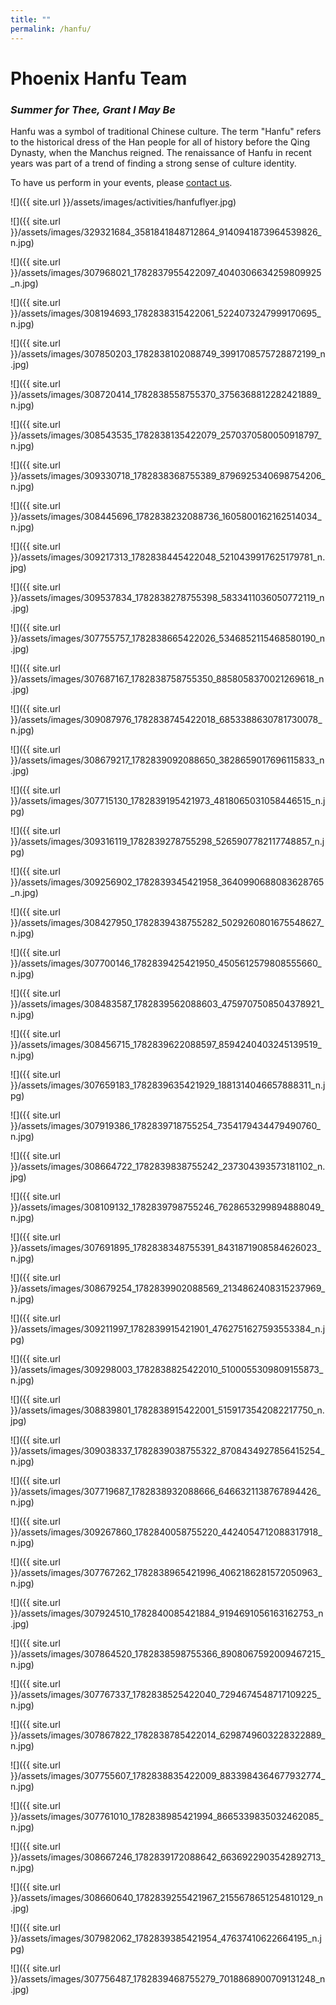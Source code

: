 ```yaml
---
title: ""
permalink: /hanfu/
---
```


# Phoenix Hanfu Team

### *Summer for Thee, Grant I May Be*

Hanfu was a symbol of traditional Chinese culture. The term "Hanfu" refers to the historical dress of the Han people for all of history before the Qing Dynasty, when the Manchus reigned. The renaissance of Hanfu in recent years was part of a trend of finding a strong sense of culture identity.

To have us perform in your events, please [contact us](http://pdxchinese.org/contact/).

![]({{ site.url }}/assets/images/activities/hanfuflyer.jpg)

![]({{ site.url }}/assets/images/329321684_3581841848712864_9140941873964539826_n.jpg)

![]({{ site.url }}/assets/images/307968021_1782837955422097_4040306634259809925_n.jpg)

![]({{ site.url }}/assets/images/308194693_1782838315422061_5224073247999170695_n.jpg)

![]({{ site.url }}/assets/images/307850203_1782838102088749_3991708575728872199_n.jpg)

![]({{ site.url }}/assets/images/308720414_1782838558755370_3756368812282421889_n.jpg)

![]({{ site.url }}/assets/images/308543535_1782838135422079_2570370580050918797_n.jpg)

![]({{ site.url }}/assets/images/309330718_1782838368755389_8796925340698754206_n.jpg)

![]({{ site.url }}/assets/images/308445696_1782838232088736_1605800162162514034_n.jpg)

![]({{ site.url }}/assets/images/309217313_1782838445422048_5210439917625179781_n.jpg)

![]({{ site.url }}/assets/images/309537834_1782838278755398_5833411036050772119_n.jpg)

![]({{ site.url }}/assets/images/307755757_1782838665422026_5346852115468580190_n.jpg)

![]({{ site.url }}/assets/images/307687167_1782838758755350_8858058370021269618_n.jpg)

![]({{ site.url }}/assets/images/309087976_1782838745422018_6853388630781730078_n.jpg)

![]({{ site.url }}/assets/images/308679217_1782839092088650_3828659017696115833_n.jpg)

![]({{ site.url }}/assets/images/307715130_1782839195421973_4818065031058446515_n.jpg)

![]({{ site.url }}/assets/images/309316119_1782839278755298_5265907782117748857_n.jpg)

![]({{ site.url }}/assets/images/309256902_1782839345421958_3640990688083628765_n.jpg)

![]({{ site.url }}/assets/images/308427950_1782839438755282_5029260801675548627_n.jpg)

![]({{ site.url }}/assets/images/307700146_1782839425421950_4505612579808555660_n.jpg)

![]({{ site.url }}/assets/images/308483587_1782839562088603_4759707508504378921_n.jpg)

![]({{ site.url }}/assets/images/308456715_1782839622088597_8594240403245139519_n.jpg)

![]({{ site.url }}/assets/images/307659183_1782839635421929_1881314046657888311_n.jpg)

![]({{ site.url }}/assets/images/307919386_1782839718755254_7354179434479490760_n.jpg)

![]({{ site.url }}/assets/images/308664722_1782839838755242_237304393573181102_n.jpg)

![]({{ site.url }}/assets/images/308109132_1782839798755246_7628653299894888049_n.jpg)

![]({{ site.url }}/assets/images/307691895_1782838348755391_8431871908584626023_n.jpg)

![]({{ site.url }}/assets/images/308679254_1782839902088569_2134862408315237969_n.jpg)

![]({{ site.url }}/assets/images/309211997_1782839915421901_4762751627593553384_n.jpg)

![]({{ site.url }}/assets/images/309298003_1782838825422010_5100055309809155873_n.jpg)

![]({{ site.url }}/assets/images/308839801_1782838915422001_5159173542082217750_n.jpg)

![]({{ site.url }}/assets/images/309038337_1782839038755322_8708434927856415254_n.jpg)

![]({{ site.url }}/assets/images/307719687_1782838932088666_6466321138767894426_n.jpg)

![]({{ site.url }}/assets/images/309267860_1782840058755220_4424054712088317918_n.jpg)

![]({{ site.url }}/assets/images/307767262_1782838965421996_4062186281572050963_n.jpg)

![]({{ site.url }}/assets/images/307924510_1782840085421884_9194691056163162753_n.jpg)

![]({{ site.url }}/assets/images/307864520_1782838598755366_8908067592009467215_n.jpg)

![]({{ site.url }}/assets/images/307767337_1782838525422040_7294674548717109225_n.jpg)

![]({{ site.url }}/assets/images/307867822_1782838785422014_6298749603228322889_n.jpg)

![]({{ site.url }}/assets/images/307755607_1782838835422009_8833984364677932774_n.jpg)

![]({{ site.url }}/assets/images/307761010_1782838985421994_8665339835032462085_n.jpg)

![]({{ site.url }}/assets/images/308667246_1782839172088642_6636922903542892713_n.jpg)

![]({{ site.url }}/assets/images/308660640_1782839255421967_2155678651254810129_n.jpg)

![]({{ site.url }}/assets/images/307982062_1782839385421954_47637410622664195_n.jpg)

![]({{ site.url }}/assets/images/307756487_1782839468755279_7018868900709131248_n.jpg)
